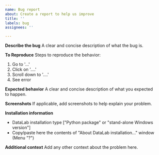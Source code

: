 ```yaml
---
name: Bug report
about: Create a report to help us improve
title: ''
labels: bug
assignees: ''

---
```


**Describe the bug**
A clear and concise description of what the bug is.

**To Reproduce**
Steps to reproduce the behavior:

1. Go to '...'
2. Click on '....'
3. Scroll down to '....'
4. See error

**Expected behavior**
A clear and concise description of what you expected to happen.

**Screenshots**
If applicable, add screenshots to help explain your problem.

**Installation information**

- DataLab installation type ["Python package" or "stand-alone Windows version"]
- Copy/paste here the contents of "About DataLab installation..." window (Menu "?")

**Additional context**
Add any other context about the problem here.
